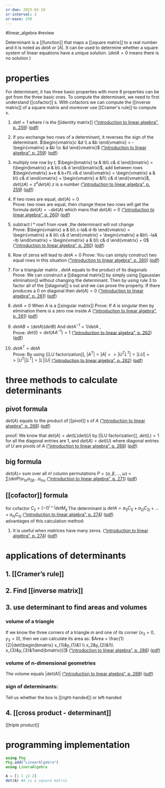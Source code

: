 ```yaml
---
sr-due: 2023-02-19
sr-interval: 3
sr-ease: 250
---
```


#linear_algebra #review 

Determinant is a [[function]] that maps a [[square matrix]] to a real number and it is noted as $det A$ or $|A|$. It can be used to determine whether a square system of linear equations have a unique solution. ($detA = 0$ means there is no solution )

# properties

For determinant, it has three basic properties with more 8 properties can be got from the three basic ones.  To compute the determinant, we need to first understand [[cofactor]] s. With cofactors we can compute the [[inverse matrix]]  of a square matrix and moreover use [[Cramer's rule]] to compute x.

1. $det I = 1$ where $I$ is the [[identity matrix]] ([“introduction to linear algebra”, p. 259](zotero://select/library/items/4K5E75TP)) ([pdf](zotero://open-pdf/library/items/LM7HCCN7?page=259&annotation=9T4A8NUJ))

2. If you exchange two rows of a determinant, it reverses the sign of the determinant. $\begin{vmatrix}c &d \\ a &b \end{vmatrix} = -\begin{vmatrix} a &b \\c &d \end{vmatrix}$ ([“introduction to linear algebra”, p. 259](zotero://select/library/items/4K5E75TP)) ([pdf](zotero://open-pdf/library/items/LM7HCCN7?page=259&annotation=RMYPTAD2))
3. multiply one row by $t$, $\begin{bmatrix} ta & tb\\ c& d \end{bmatrix} = t\begin{bmatrix} a & b\\ c& d \end{bmatrix}$, add between rows $\begin{vmatrix} a+e & b+f\\ c& d \end{vmatrix} = \begin{vmatrix} a & b\\ c& d \end{vmatrix} + \begin{vmatrix} e &f\\ c& d \end{vmatrix}$, $det (zA) = z^ndet(A)$ $z$ is a number ([“introduction to linear algebra”, p. 259](zotero://select/library/items/4K5E75TP)) ([pdf](zotero://open-pdf/library/items/LM7HCCN7?page=259&annotation=X4EAS5XW))

4. If two rows are equal, $det(A) = 0$  
    Prove: two rows are equal, then change these two rows will get the formula $det (A) = -det(A)$ which mans that $det (A) = 0$ ([“introduction to linear algebra”, p. 260](zotero://select/library/items/4K5E75TP)) ([pdf](zotero://open-pdf/library/items/LM7HCCN7?page=260&annotation=2FMJZTXT))
5. subtract $l*row 1$ from $row k$ ,the determinant will not change  
    Prove: $\begin{vmatrix} a & b\\ c-la& d-lb \end{vmatrix} = \begin{vmatrix} a & b\\ c& d \end{vmatrix} + \begin{vmatrix} a &b\\ -la& -lb \end{vmatrix} = \begin{vmatrix} a & b\\ c& d \end{vmatrix} + 0$
	([“introduction to linear algebra”, p. 260](zotero://select/library/items/4K5E75TP)) ([pdf](zotero://open-pdf/library/items/LM7HCCN7?page=260&annotation=4NKCDP3N))
6. Row of zeros will lead to $det A = 0$
	Prove: You can simply construct two equal rows in this situation 
	 ([“introduction to linear algebra”, p. 260](zotero://select/library/items/4K5E75TP)) ([pdf](zotero://open-pdf/library/items/LM7HCCN7?page=260&annotation=XFDD8DAV))
7. For a triangular matrix , $det A$ equals to the product of its diagonals
	Prove: We can construct a [[diagonal matrix]] by simply using [[gaussian elimination]] without changing the determinant. Then by using rule 3 to factor all of the [[diagonal]] s out and we can prove the property. If there produces a 0 on diagonal then $det (A) = 0$ ([“introduction to linear algebra”, p. 261](zotero://select/library/items/4K5E75TP)) ([pdf](zotero://open-pdf/library/items/LM7HCCN7?page=261&annotation=6NKFHKJ3))
	
8. $det A =0$ When $A$ is a [[singular matrix]] 
	Prove: If $A$ is singular then by elimination there is a zero row inside $A$  ([“introduction to linear algebra”, p. 261](zotero://select/library/items/4K5E75TP)) ([pdf](zotero://open-pdf/library/items/LM7HCCN7?page=261&annotation=6C6RDSJ6))

9. $det AB = (det A) (det B)$ And $det A^{-1} = 1/ det A$ ,  
	Prove: $det (I) =det (AA^{-1}) = 1$  ([“introduction to linear algebra”, p. 262](zotero://select/library/items/4K5E75TP)) ([pdf](zotero://open-pdf/library/items/LM7HCCN7?page=262&annotation=CVJ8A8KC))

10. $det A^T = det A$  
     Prove: By using [[LU factorization]], $|A^T| = |A| => |U^TL^T| = |LU| => |U^T||L^T| = |L||U|$ ([“introduction to linear algebra”, p. 262](zotero://select/library/items/4K5E75TP)) ([pdf](zotero://open-pdf/library/items/LM7HCCN7?page=262&annotation=DMJPNYTZ))

# three methods to calculate determinants 
## pivot formula 
$det (A)$ equals to the product of [[pivot]] s  of $A$ ([“introduction to linear algebra”, p. 268](zotero://select/library/items/4K5E75TP)) ([pdf](zotero://open-pdf/library/items/LM7HCCN7?page=268&annotation=WLNJKVKA))

proof: We know that $det (A) =det(L)det(U)$ by [[LU factorization]], $det (L) = 1$ for all the diagonal entries are 1, and $det(A) = det(U)$ where diagonal entries of $U$ are pivots of $A$  ([“introduction to linear algebra”, p. 268](zotero://select/library/items/4K5E75TP)) ([pdf](zotero://open-pdf/library/items/LM7HCCN7?page=268&annotation=P2QDV49D))
## big formula 
$det (A) =$ sum over all $n!$ column permutations $P = (\alpha,\beta,\ldots,\omega)$ = $\sum (detP) a_{1\alpha}a_{2\beta}\ldots a_{n\omega}$  ([“introduction to linear algebra”, p. 271](zotero://select/library/items/4K5E75TP)) ([pdf](zotero://open-pdf/library/items/LM7HCCN7?page=271&annotation=W5VZH47M))  
## [[cofactor]] formula 
for cofactor $C_{ij} = (-1)^{i+j}detM_{ij}$
The determinant is $detA = a_{1j}C_{1j} +a _{2j}C_{2j}+…+a_{nj}C_{nj}$
([“introduction to linear algebra”, p. 274](zotero://select/library/items/4K5E75TP)) ([pdf](zotero://open-pdf/library/items/LM7HCCN7?page=274&annotation=KJXVGT9X))  
advantages of this calculation method: 
1. It is useful when matrices have many zeros. ([“introduction to linear algebra”, p. 274](zotero://select/library/items/4K5E75TP)) ([pdf](zotero://open-pdf/library/items/LM7HCCN7?page=274&annotation=M92K8WD8)) 

# applications of determinants 
## 1.  [[Cramer’s rule]] 

## 2. Find [[inverse matrix]] 


## 3. use determinant to find areas and volumes
### volume of a triangle 
If we know the three corners of a triangle $m$ and one of its corner $(x_3=0,y_{3}=0)$, then we can calculate its area as: 
$Area = \frac{1}{2}|det(\begin{bmatrix} x_{1}&y_{1}&1 \\ x_2&y_{2}&1\\ x_{3}&y_{3}&1\end{bmatrix})|$ 
([“introduction to linear algebra”, p. 286](zotero://select/library/items/4K5E75TP)) ([pdf](zotero://open-pdf/library/items/LM7HCCN7?page=286&annotation=R5HBPIGN))  

### volume of n-dimensional geometries 
The volume equals $|det(A)|$ ([“introduction to linear algebra”, p. 288](zotero://select/library/items/4K5E75TP)) ([pdf](zotero://open-pdf/library/items/LM7HCCN7?page=288&annotation=8RPKV7CK))

### sign of determinants:
Tell us whether the box is [[right-handed]] or left-handed 
## 4. [[cross product - determinant]]
[[triple product]] 
# programming implementation 
```julia
using Pkg
Pkg.add("LinearAlgebra")
using LineraAlgebra

A = [1 1 ;2 2]
det(A) #A is a square matrix
```


